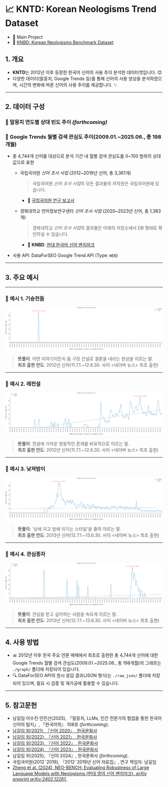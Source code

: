 # 📈 **KNTD: Korean Neologisms Trend Dataset**
- 📂 Main Project
- 🌱 [KNBD: Korean Neologisms Benchmark Dataset](https://github.com/Jees-an/Korean-neologisms-benchmark-dataset)

## 1. 개요

- **KNTD**는 2012년 이후 등장한 한국어 신어의 사용 추이 분석한 데이터셋입니다. 😊
- 다양한 데이터(말뭉치, Google Trends 등)를 통해 신어의 사용 양상을 분석하였으며, 시간의 변화에 따른 신어의 사용 추이를 제공합니다. ✨

---

## 2. 데이터 구성

### 📌 말뭉치 연도별 상대 빈도 추이 *(forthcoming)*

### 📌 Google Trends 월별 검색 관심도 추이(2009.01.~2025.06., 총 198개월)

- 총 4,744개 신어를 대상으로 분석 기간 내 월별 검색 관심도를 0~100 범위의 상대값으로 표현
    - 국립국어원 *신어 조사 사업* (2012~2019년 신어, 총 3,361개)
      > 국립국어원 *신어 조사 사업*의 모든 결과물의 저작권은 국립국어원에 있습니다.
      - 🔗 [국립국어원 연구 보고서](https://www.korean.go.kr/front/reportData/reportDataList.do?searchOrder=years&mn_id=207)

    - 경북대학교 언어정보연구센터 *신어 조사 사업* (2020~2023년 신어, 총 1,383개)
      > 경북대학교 *신어 조사 사업*의 결과물은 아래의 저장소에서 DB 형태로 확인하실 수 있습니다.
      - 🌱 **KNBD**: [현대 한국어 신어 벤치마크](https://github.com/Jees-an/Korean-neologisms-benchmark-dataset)

- 사용 API: DataForSEO Google Trend API (Type: `WEB`)

---

## 3. 주요 예시

---

### 🧩 예시 1. **기승전돔**  
![예시 (1)](img/Korean_Neologism_Usage_Trend_Example_(1).png)  
> **뜻풀이**: 어떤 이야기이든지 돔 구장 건설로 결론을 내리는 현상을 이르는 말.  
> **최초 출현 연도**: 2012년 신어(11.7.1.~12.6.30. 사이 <네이버 뉴스> 최초 출현)

---

### 🧩 예시 2. **레전설**  
![예시 (2)](img/Korean_Neologism_Usage_Trend_Example_(2).png)  
> **뜻풀이**: 전설에 가까운 영웅적인 존재를 비유적으로 이르는 말.  
> **최초 출현 연도**: 2012년 신어(11.7.1.~12.6.30. 사이 <네이버 뉴스> 최초 출현)

---

### 🧩 예시 3. **낮져밤이**  
![예시 (3)](img/Korean_Neologism_Usage_Trend_Example_(3).png)  
> **뜻풀이**: '낮에 지고 밤에 이기는 스타일'을 줄여 이르는 말.  
> **최초 출현 연도**: 2013년 신어(12.7.1.~13.6.30. 사이 <네이버 뉴스> 최초 출현)

---

### 🧩 예시 4. **관심종자**  
![예시 (4)](img/Korean_Neologism_Usage_Trend_Example_(4).png)  
> **뜻풀이**: 관심을 받고 싶어하는 사람을 속되게 이르는 말.  
> **최초 출현 연도**: 2013년 신어(12.7.1.~13.6.30. 사이 <네이버 뉴스> 최초 출현)

---

## 4. 사용 방법

- 📊 2012년 이후 한국 주요 언론 매체에서 최초로 출현한 총 4,744개 신어에 대한 Google Trends 월별 검색 관심도(2009.01.~2025.06., 총 198개월)의 그래프는 `./graph/` 폴더에 저장되어 있습니다.
- 🔍 DataForSEO API의 원시 응답 결과(JSON 형식)는 `./raw_json/` 폴더에 저장되어 있으며, 필요 시 검증 및 재가공에 활용할 수 있습니다.

---

## 5. 참고문헌

- 남길임·이수진·안진산(2025), 「말뭉치, LLMs, 인간 전문가의 협업을 통한 한국어 신어의 탐지」, 『한국어학』 108호 (*forthcoming*).
- [남길임 외(2021), 『신어 2020』, 한국문화사](https://product.kyobobook.co.kr/detail/S000001848151)
- [남길임 외(2022), 『신어 2021』, 한국문화사](https://product.kyobobook.co.kr/detail/S000200563843)
- [남길임 외(2023), 『신어 2022』, 한국문화사](https://product.kyobobook.co.kr/detail/S000211731664)
- [남길임 외(2024), 『신어 2023』, 한국문화사](https://product.kyobobook.co.kr/detail/S000215101540)
- 남길임 외(2025), 『신어 2024』, 한국문화사 (*forthcoming*).
- 국립국어원(2012˜2019), 『2012˜2019년 신어 자료집』, 연구 책임자: 남길임
- [Zheng et al. (2024), NEO-BENCH: Evaluating Robustness of Large Language Models with Neologisms (현대 영어 신어 벤치마크), *arXiv preprint arXiv:2402.12261.*](https://arxiv.org/pdf/2402.12261)
